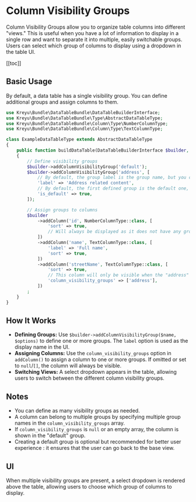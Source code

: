 # Column Visibility Groups

Column Visibility Groups allow you to organize table columns into different "views." This is useful when you have a lot of information to display in a single row and want to separate it into multiple, easily switchable groups. Users can select which group of columns to display using a dropdown in the table UI.

[[toc]]

## Basic Usage

By default, a data table has a single visibility group. You can define additional groups and assign columns to them.

```php
use Kreyu\Bundle\DataTableBundle\DataTableBuilderInterface;
use Kreyu\Bundle\DataTableBundle\Type\AbstractDataTableType;
use Kreyu\Bundle\DataTableBundle\Column\Type\NumberColumnType;
use Kreyu\Bundle\DataTableBundle\Column\Type\TextColumnType;

class ExampleDataTableType extends AbstractDataTableType
{
    public function buildDataTable(DataTableBuilderInterface $builder, array $options): void
    {
        // Define visibility groups
        $builder->addColumnVisibilityGroup('default');
        $builder->addColumnVisibilityGroup('address', [
            // By default, the group label is the group name, but you can override it:
            'label' => 'Address related content',
            // By default, the first defined group is the default one, but you can override it:
            'is_default' => true,
        ]);

        // Assign groups to columns
        $builder
            ->addColumn('id', NumberColumnType::class, [
                'sort' => true,
                // Will always be displayed as it does not have any group assigned
            ])
            ->addColumn('name', TextColumnType::class, [
                'label' => 'Full name',
                'sort' => true,
            ])
            ->addColumn('streetName', TextColumnType::class, [
                'sort' => true,
                // This column will only be visible when the "address" group is selected
                'column_visibility_groups' => ['address'],
            ])
        ;
    }
}
```

## How It Works

- **Defining Groups:** Use `$builder->addColumnVisibilityGroup($name, $options)` to define one or more groups. The `label` option is used as the display name in the UI.
- **Assigning Columns:** Use the `column_visibility_groups` option in `addColumn()` to assign a column to one or more groups. If omitted or set to `null`/`[]`, the column will always be visible.
- **Switching Views:** A select dropdown appears in the table, allowing users to switch between the different column visibility groups.

## Notes

- You can define as many visibility groups as needed.
- A column can belong to multiple groups by specifying multiple group names in the `column_visibility_groups` array.
- If `column_visibility_groups` is `null` or an empty array, the column is shown in the "default" group.
- Creating a default group is optional but recommended for better user experience : it ensures that the user can go back to the base view.

## UI

When multiple visibility groups are present, a select dropdown is rendered above the table, allowing users to choose which group of columns to display.

